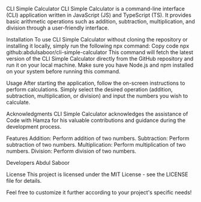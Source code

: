 CLI Simple Calculator
CLI Simple Calculator is a command-line interface (CLI) application written in JavaScript (JS) and TypeScript (TS). It provides basic arithmetic operations such as addition, subtraction, multiplication, and division through a user-friendly interface.

Installation
To use CLI Simple Calculator without cloning the repository or installing it locally, simply run the following npx command:
Copy code
npx github:abdulsaboor/cli-simple-calculator
This command will fetch the latest version of the CLI Simple Calculator directly from the GitHub repository and run it on your local machine. Make sure you have Node.js and npm installed on your system before running this command.

Usage
After starting the application, follow the on-screen instructions to perform calculations. Simply select the desired operation (addition, subtraction, multiplication, or division) and input the numbers you wish to calculate.

Acknowledgments
CLI Simple Calculator acknowledges the assistance of Code with Hamza for his valuable contributions and guidance during the development process.

Features
Addition: Perform addition of two numbers.
Subtraction: Perform subtraction of two numbers.
Multiplication: Perform multiplication of two numbers.
Division: Perform division of two numbers.

Developers
Abdul Saboor

License
This project is licensed under the MIT License - see the LICENSE file for details.

Feel free to customize it further according to your project's specific needs!
